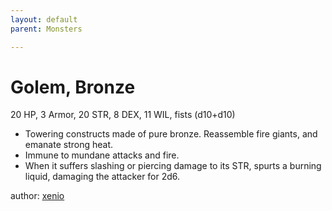 ```yaml
---
layout: default
parent: Monsters 

--- 
```

# Golem, Bronze
20 HP, 3 Armor, 20 STR, 8 DEX, 11 WIL, fists (d10+d10)  
- Towering constructs made of pure bronze.   Reassemble fire giants, and emanate strong heat.  
- Immune to mundane attacks and fire.  
- When it suffers slashing or piercing damage to its STR, spurts a burning liquid, damaging the attacker for 2d6.  




author: [xenio](https://xenioinabottle.blogspot.com/2021/02/classic-monsters-for-cairnito-part-1.html) 



